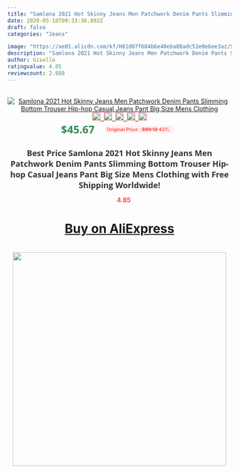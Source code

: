 ```yaml
---
title: "Samlona 2021 Hot Skinny Jeans Men Patchwork Denim Pants Slimming Bottom Trouser Hip-hop Casual Jeans Pant Big Size Mens Clothing"
date: 2020-05-18T09:33:36.892Z
draft: false
categories: "Jeans"

image: "https://ae01.alicdn.com/kf/H81d07f684b6e40eba88adc51e0e6ee3az/Samlona-2021-Hot-Skinny-Jeans-Men-Patchwork-Denim-Pants-Slimming-Bottom-Trouser-Hip-hop-Casual-Jeans.jpg"
description: "Samlona 2021 Hot Skinny Jeans Men Patchwork Denim Pants Slimming Bottom Trouser Hip-hop Casual Jeans Pant Big Size Mens Clothing"
author: Giselle
ratingvalue: 4.85
reviewcount: 2.888
---
```

<br>
<div style="text-align: center;">
<a href="https://s.click.aliexpress.com/e/_AkZiX3" target="_blank" rel="nofollow noopener noreferrer"><img alt="Samlona 2021 Hot Skinny Jeans Men Patchwork Denim Pants Slimming Bottom Trouser Hip-hop Casual Jeans Pant Big Size Mens Clothing" class="magnifier-image" src="https://ae01.alicdn.com/kf/H81d07f684b6e40eba88adc51e0e6ee3az/Samlona-2021-Hot-Skinny-Jeans-Men-Patchwork-Denim-Pants-Slimming-Bottom-Trouser-Hip-hop-Casual-Jeans.jpg_640x640.jpg">
<br>
<img style="border:1px solid salmon" src="https://ae01.alicdn.com/kf/H81d07f684b6e40eba88adc51e0e6ee3az/Samlona-2021-Hot-Skinny-Jeans-Men-Patchwork-Denim-Pants-Slimming-Bottom-Trouser-Hip-hop-Casual-Jeans.jpg_120x120.jpg">&nbsp;&nbsp;<img style="border:1px solid salmon" src="https://ae01.alicdn.com/kf/Hd829ab4520b043bd8b1bbe8e4c3365dfn/Samlona-2021-Hot-Skinny-Jeans-Men-Patchwork-Denim-Pants-Slimming-Bottom-Trouser-Hip-hop-Casual-Jeans.jpg_120x120.jpg">&nbsp;&nbsp;<img style="border:1px solid salmon" src="https://ae01.alicdn.com/kf/H028e8e2c6f85456fa8e2749247779e7cw/Samlona-2021-Hot-Skinny-Jeans-Men-Patchwork-Denim-Pants-Slimming-Bottom-Trouser-Hip-hop-Casual-Jeans.jpg_120x120.jpg">&nbsp;&nbsp;<img style="border:1px solid salmon" src="https://ae01.alicdn.com/kf/Hcbc9b0da9f29442db9ea554fcaa45943X/Samlona-2021-Hot-Skinny-Jeans-Men-Patchwork-Denim-Pants-Slimming-Bottom-Trouser-Hip-hop-Casual-Jeans.jpg_120x120.jpg">&nbsp;&nbsp;<img style="border:1px solid salmon" src="https://ae01.alicdn.com/kf/H0a6ce7fcc1cc4d47a4c77d2d43ff4711u/Samlona-2021-Hot-Skinny-Jeans-Men-Patchwork-Denim-Pants-Slimming-Bottom-Trouser-Hip-hop-Casual-Jeans.jpg_120x120.jpg"></a></div><br0>
<div style="text-align: center;"><span style="background-color: white; border: 0px; box-sizing: border-box; color: seagreen; display: inline-block; font-family: &quot;open sans&quot; , &quot;arial&quot; , &quot;helvetica&quot; , sans-serif , &quot;heiti&quot;; font-size: 24px; font-stretch: inherit; font-weight: 700; line-height: inherit; margin: 0px 10px 0px 0px; padding: 0px; vertical-align: middle;">$45.67 </span>
<span style="background: rgb(255 , 241 , 241); border-radius: 3px; border: 0px; box-sizing: border-box; color: #ff4747; display: inline-block; font-family: inherit; font-size: 12px; font-stretch: inherit; font-style: inherit; font-variant: inherit; font-weight: 600; line-height: inherit; margin: 0px; padding: 2px 5px; transform: scale(0.9); vertical-align: middle;">Original Price : <b style="text-decoration: line-through;">$80.12 </b> 43%&nbsp;&nbsp;</span></div>
<h1 style="color: #333333; display: inline-block; font-family: &quot;open sans&quot; , &quot;arial&quot; , &quot;helvetica&quot; , sans-serif , &quot;heiti&quot;; font-size: 18px; font-stretch: inherit; font-weight: 700; text-align: center;">Best Price Samlona 2021 Hot Skinny Jeans Men Patchwork Denim Pants Slimming Bottom Trouser Hip-hop Casual Jeans Pant Big Size Mens Clothing with Free Shipping Worldwide!</h1>
<div style="color: #ff4747; text-align: center;">
<img src="https://4.bp.blogspot.com/-M0ZcTcb-5uY/XleCXlxnR4I/AAAAAAAAAEc/OrjgMkXV1oMQFaCRZj5HQwOCBcu3w1FegCPcBGAYYCw/s1600/star.png" style="height: 15px;">&nbsp;<b>4.85</b></div>
<div class="button_cont" align="center"><a class="buynow_a" href="https://s.click.aliexpress.com/e/_AkZiX3" target="_blank" rel="nofollow noopener noreferrer"><H1>Buy on AliExpress</H1></a></div><br>
<div class="separator" style="clear: both; text-align: center;">
<img src="https://lh3.googleusercontent.com/-pTy5HemUv9M/XlePHvY0dAI/AAAAAAAAAE4/0nX5iRUoIWY8eMW9Dpxeirr157OZliDIgCLcBGAsYHQ/s1600/badge.gif" width="480">
</div>
